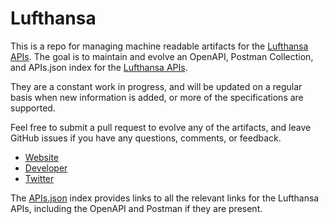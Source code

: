 # LufthansaThis is a repo for managing machine readable artifacts for the [Lufthansa APIs](http://lufthansa.com). The goal is to maintain and evolve an OpenAPI, Postman Collection, and APIs.json index for the [Lufthansa APIs](http://lufthansa.com).They are a constant work in progress, and will be updated on a regular basis when new information is added, or more of the specifications are supported.Feel free to submit a pull request to evolve any of the artifacts, and leave GitHub issues if you have any questions, comments, or feedback.- [Website](http://lufthansa.com)- [Developer](http://lufthansa.com)- [Twitter](https://twitter.com/lufthansa)The [APIs.json](https://github.com/api-evangelist/lufthansa/blob/master/apis.json) index provides links to all the relevant links for the Lufthansa APIs, including the OpenAPI and Postman if they are present.